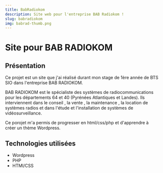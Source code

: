 ```yaml
---
title: BabRadiokom
description: Site web pour l'entreprise BAB Radiokom !
slug: babradiokom
img: babrad-thumb.png
---
```


# Site pour BAB RADIOKOM

## Présentation

Ce projet est un site que j'ai réalisé durant mon stage de 1ère année de BTS SIO dans l'entreprise BAB RADIOKOM.

BAB RADIOKOM est le spécialiste des systèmes de radiocommunications pour les départements 64 et 40 (Pyrénées Atlantiques et Landes).
Ils interviennent dans le conseil , la vente , la maintenance , la location de systèmes radios et dans l'étude et l'installation de systèmes de vidéosurveillance.

Ce porojet m'a permis de progresser en html/css/php et d'apprendre à créer un thème Wordpress.



## Technologies utilisées

- Wordpress
- PHP
- HTMl/CSS
